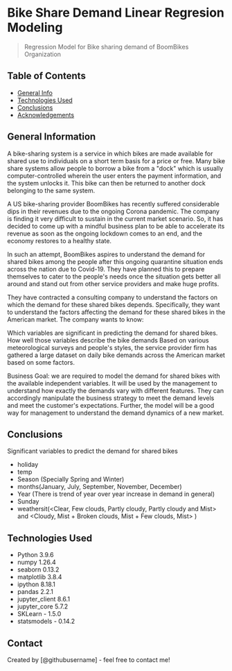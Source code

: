 # Bike Share Demand Linear Regresion Modeling
> Regression Model for Bike sharing demand of BoomBikes Organization


## Table of Contents
* [General Info](#general-information)
* [Technologies Used](#technologies-used)
* [Conclusions](#conclusions)
* [Acknowledgements](#acknowledgements)

<!-- You can include any other section that is pertinent to your problem -->

## General Information
A bike-sharing system is a service in which bikes are made available for shared use to individuals on a short term basis for a price or free. Many bike share systems allow people to borrow a bike from a "dock" which is usually computer-controlled wherein the user enters the payment information, and the system unlocks it. This bike can then be returned to another dock belonging to the same system.

A US bike-sharing provider BoomBikes has recently suffered considerable dips in their revenues due to the ongoing Corona pandemic. The company is finding it very difficult to sustain in the current market scenario. So, it has decided to come up with a mindful business plan to be able to accelerate its revenue as soon as the ongoing lockdown comes to an end, and the economy restores to a healthy state.

In such an attempt, BoomBikes aspires to understand the demand for shared bikes among the people after this ongoing quarantine situation ends across the nation due to Covid-19. They have planned this to prepare themselves to cater to the people's needs once the situation gets better all around and stand out from other service providers and make huge profits.


They have contracted a consulting company to understand the factors on which the demand for these shared bikes depends. Specifically, they want to understand the factors affecting the demand for these shared bikes in the American market. The company wants to know:

Which variables are significant in predicting the demand for shared bikes.
How well those variables describe the bike demands
Based on various meteorological surveys and people's styles, the service provider firm has gathered a large dataset on daily bike demands across the American market based on some factors. 

Business Goal:
we are required to model the demand for shared bikes with the available independent variables. It will be used by the management to understand how exactly the demands vary with different features. They can accordingly manipulate the business strategy to meet the demand levels and meet the customer's expectations. Further, the model will be a good way for management to understand the demand dynamics of a new market. 

<!-- You don't have to answer all the questions - just the ones relevant to your project. -->

## Conclusions
Significant variables to predict the demand for shared bikes

- holiday
- temp
- Season (Specially Spring and Winter)
- months(January, July, September, November, December)
- Year (There is trend of year over year increase in demand in general)
- Sunday
- weathersit(<Clear, Few clouds, Partly cloudy, Partly cloudy and Mist> and <Cloudy, Mist + Broken clouds, Mist + Few clouds, Mist>
)

<!-- You don't have to answer all the questions - just the ones relevant to your project. -->


## Technologies Used
- Python 3.9.6
- numpy 1.26.4
- seaborn 0.13.2
- matplotlib 3.8.4
- ipython 8.18.1
- pandas 2.2.1
- jupyter_client 8.6.1
- jupyter_core 5.7.2
- SKLearn - 1.5.0
- statsmodels - 0.14.2

<!-- As the libraries versions keep on changing, it is recommended to mention the version of library used in this project -->

## Contact
Created by [@githubusername] - feel free to contact me!


<!-- Optional -->
<!-- ## License -->
<!-- This project is open source and available under the [... License](). -->

<!-- You don't have to include all sections - just the one's relevant to your project -->
